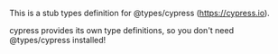 This is a stub types definition for @types/cypress (https://cypress.io).

cypress provides its own type definitions, so you don't need @types/cypress installed!
